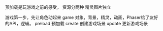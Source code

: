 预加载是玩游戏之前的感受，
资源分两种
精灵图片独立

游戏第一步，先让角色动起来
game 对象，背景，精灵，动画，Phaser给了友好的API，逻辑。
preload 预加载
create 创建游戏场景
update 更新游戏场景